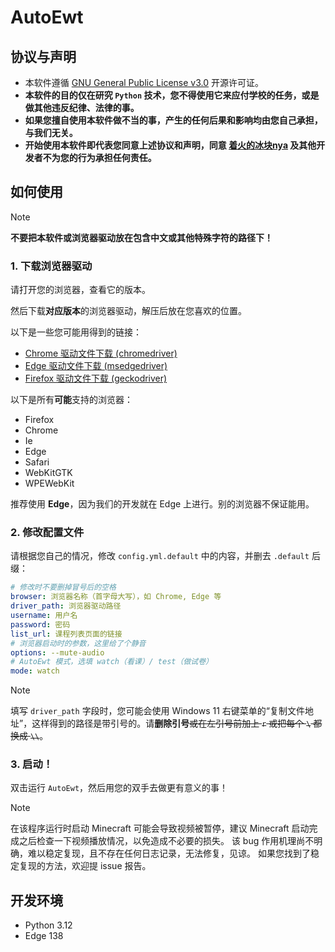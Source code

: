 # AutoEwt

## 协议与声明

- 本软件遵循 [GNU General Public License v3.0](LICENSE) 开源许可证。
- **本软件的目的仅在研究 `Python` 技术，您不得使用它来应付学校的任务，或是做其他违反纪律、法律的事。**
- **如果您擅自使用本软件做不当的事，产生的任何后果和影响均由您自己承担，与我们无关。**
- **开始使用本软件即代表您同意上述协议和声明，同意 [着火的冰块nya](https://space.bilibili.com/551409211)
  及其他开发者不为您的行为承担任何责任。**

## 如何使用

> [!NOTE]
> **不要把本软件或浏览器驱动放在包含中文或其他特殊字符的路径下！**

### 1. 下载浏览器驱动

请打开您的浏览器，查看它的版本。

然后下载**对应版本**的浏览器驱动，解压后放在您喜欢的位置。

以下是一些您可能用得到的链接：

- [Chrome 驱动文件下载 (chromedriver)](https://www.cnblogs.com/aiyablog/articles/17948703)
- [Edge 驱动文件下载 (msedgedriver)](https://developer.microsoft.com/zh-cn/microsoft-edge/tools/webdriver)
- [Firefox 驱动文件下载 (geckodriver)](https://github.com/mozilla/geckodriver/releases)

以下是所有**可能**支持的浏览器：

- Firefox
- Chrome
- Ie
- Edge
- Safari
- WebKitGTK
- WPEWebKit

推荐使用 **Edge**，因为我们的开发就在 Edge 上进行。别的浏览器不保证能用。

### 2. 修改配置文件

请根据您自己的情况，修改 `config.yml.default` 中的内容，并删去 `.default` 后缀：

```yaml
# 修改时不要删掉冒号后的空格
browser: 浏览器名称（首字母大写），如 Chrome, Edge 等
driver_path: 浏览器驱动路径
username: 用户名
password: 密码
list_url: 课程列表页面的链接
# 浏览器启动时的参数，这里给了个静音
options: --mute-audio
# AutoEwt 模式，选填 watch（看课）/ test（做试卷）
mode: watch
```

> [!NOTE]
> 填写 `driver_path` 字段时，您可能会使用 Windows 11 右键菜单的“复制文件地址”，这样得到的路径是带引号的。请**删除引号**~~或在左引号前加上 `r` 或把每个 `\` 都换成 `\\`~~。

### 3. 启动！

双击运行 `AutoEwt`，然后用您的双手去做更有意义的事！

> [!NOTE]
> 在该程序运行时启动 Minecraft 可能会导致视频被暂停，建议 Minecraft 启动完成之后检查一下视频播放情况，以免造成不必要的损失。
> 该 bug 作用机理尚不明确，难以稳定复现，且不存在任何日志记录，无法修复，见谅。
> 如果您找到了稳定复现的方法，欢迎提 issue 报告。

## 开发环境

- Python 3.12
- Edge 138
